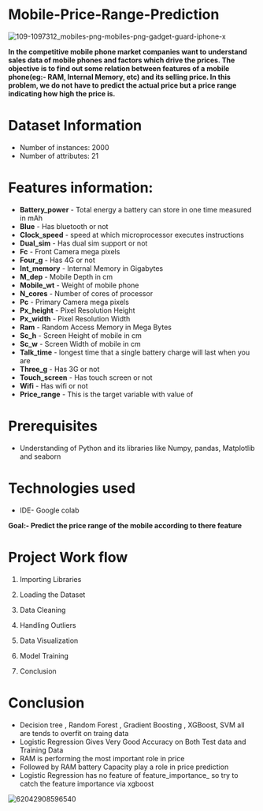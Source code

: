 # Mobile-Price-Range-Prediction

![109-1097312_mobiles-png-mobiles-png-gadget-guard-iphone-x](https://github.com/tarun422/Mobile-Price-Range-Prediction/assets/81609862/68ec8a16-e45c-47db-a30e-1cce0b8f5908)

**In the competitive mobile phone market companies want to understand sales data of mobile phones and factors which drive the prices. The objective is to find out some relation between features of a mobile phone(eg:- RAM, Internal Memory, etc) and its selling price. In this problem, we do not have to predict the actual price but a price range indicating how high the price is.**

# Dataset Information
* Number of instances: 2000
* Number of attributes: 21

# Features information:
* **Battery_power** - Total energy a battery can store in one time measured in mAh
* **Blue** - Has bluetooth or not
* **Clock_speed** - speed at which microprocessor executes instructions
* **Dual_sim** - Has dual sim support or not
* **Fc** - Front Camera mega pixels
* **Four_g** - Has 4G or not
* **Int_memory** - Internal Memory in Gigabytes
* **M_dep** - Mobile Depth in cm
* **Mobile_wt** - Weight of mobile phone
* **N_cores** - Number of cores of processor
* **Pc** - Primary Camera mega pixels
* **Px_height** - Pixel Resolution Height
* **Px_width** - Pixel Resolution Width
* **Ram** - Random Access Memory in Mega Bytes
* **Sc_h** - Screen Height of mobile in cm
* **Sc_w** - Screen Width of mobile in cm
* **Talk_time** - longest time that a single battery charge will last when you are
* **Three_g** - Has 3G or not
* **Touch_screen** - Has touch screen or not
* **Wifi** - Has wifi or not
* **Price_range** - This is the target variable with value of

# Prerequisites
* Understanding of Python and its libraries like Numpy, pandas, Matplotlib and seaborn

# Technologies used
* IDE- Google colab

**Goal:- Predict the price range of the mobile according to there feature**

# Project Work flow

1. Importing Libraries

2. Loading the Dataset

3. Data Cleaning

4. Handling Outliers

5. Data Visualization
6. Model Training

7. Conclusion

# Conclusion

* Decision tree , Random Forest , Gradient Boosting , XGBoost, SVM all are tends to overfit on traing data
* Logistic Regression Gives Very Good Accuracy on Both Test data and Training Data
* RAM is performing the most important role in price
* Followed by RAM battery Capacity play a role in price prediction
* Logistic Regression has no feature of feature_importance_ so try to catch the feature importance via xgboost

![62042908596540](https://github.com/tarun422/Mobile-Price-Range-Prediction/assets/81609862/ba33b33d-c6d0-4e9e-8f30-9e46f4f5e1b8)

